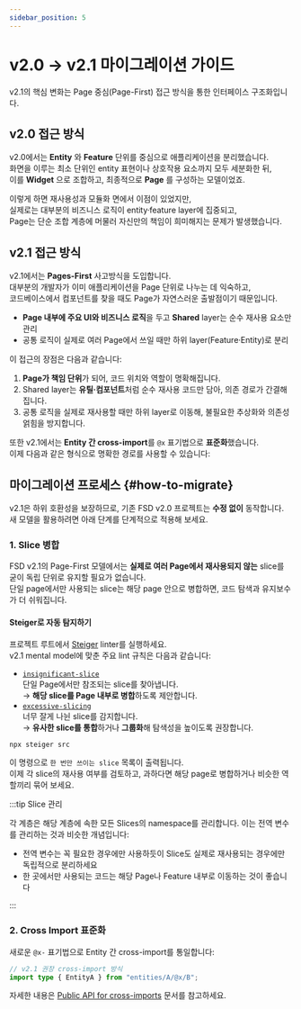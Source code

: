 ```yaml
---
sidebar_position: 5
---
```


# v2.0 -> v2.1 마이그레이션 가이드

v2.1의 핵심 변화는 Page 중심(Page-First) 접근 방식을 통한 인터페이스 구조화입니다.

## v2.0 접근 방식

v2.0에서는 **Entity** 와 **Feature** 단위를 중심으로 애플리케이션을 분리했습니다.  
화면을 이루는 최소 단위인 entity 표현이나 상호작용 요소까지 모두 세분화한 뒤,<br/>
이를 **Widget** 으로 조합하고, 최종적으로 **Page** 를 구성하는 모델이었죠.  

이렇게 하면 재사용성과 모듈화 면에서 이점이 있었지만,<br/>
실제로는 대부분의 비즈니스 로직이 entity·feature layer에 집중되고,<br/> 
Page는 단순 조합 계층에 머물러 자신만의 책임이 희미해지는 문제가 발생했습니다.

## v2.1 접근 방식

v2.1에서는 **Pages-First** 사고방식을 도입합니다.  
대부분의 개발자가 이미 애플리케이션을 Page 단위로 나누는 데 익숙하고,<br/>
코드베이스에서 컴포넌트를 찾을 때도 Page가 자연스러운 출발점이기 때문입니다.  

- **Page 내부에 주요 UI와 비즈니스 로직**을 두고 **Shared** layer는 순수 재사용 요소만 관리  
- 공통 로직이 실제로 여러 Page에서 쓰일 때만 하위 layer(Feature·Entity)로 분리  

이 접근의 장점은 다음과 같습니다:

1. **Page가 책임 단위**가 되어, 코드 위치와 역할이 명확해집니다.  
2. Shared layer는 **유틸·컴포넌트**처럼 순수 재사용 코드만 담아, 의존 경로가 간결해집니다.  
3. 공통 로직을 실제로 재사용할 때만 하위 layer로 이동해, 불필요한 추상화와 의존성 얽힘을 방지합니다.

또한 v2.1에서는 **Entity 간 cross-import**를 `@x` 표기법으로 **표준화**했습니다.  
이제 다음과 같은 형식으로 명확한 경로를 사용할 수 있습니다:


## 마이그레이션 프로세스 {#how-to-migrate}

v2.1은 하위 호환성을 보장하므로, 기존 FSD v2.0 프로젝트는 **수정 없이** 동작합니다.  
새 모델을 활용하려면 아래 단계를 단계적으로 적용해 보세요.

### 1. Slice 병합

FSD v2.1의 Page-First 모델에서는 **실제로 여러 Page에서 재사용되지 않는** slice를 굳이 독립 단위로 유지할 필요가 없습니다.  
단일 page에서만 사용되는 slice는 해당 page 안으로 병합하면, 코드 탐색과 유지보수가 더 쉬워집니다.

#### Steiger로 자동 탐지하기

프로젝트 루트에서 [Steiger][steiger] linter를 실행하세요.<br/>
v2.1 mental model에 맞춘 주요 lint 규칙은 다음과 같습니다:

- [`insignificant-slice`][insignificant-slice]  
  단일 Page에서만 참조되는 slice를 찾아냅니다.  
  → **해당 slice를 Page 내부로 병합**하도록 제안합니다.  
- [`excessive-slicing`][excessive-slicing]  
  너무 잘게 나뉜 slice를 감지합니다.  
  → **유사한 slice를 통합**하거나 **그룹화**해 탐색성을 높이도록 권장합니다.  

```bash
npx steiger src
```

이 명령으로 `한 번만 쓰이는 slice` 목록이 출력됩니다.<br/>
이제 각 slice의 재사용 여부를 검토하고, 과하다면 해당 page로 병합하거나 비슷한 역할끼리 묶어 보세요.

:::tip Slice 관리

각 계층은 해당 계층에 속한 모든 Slices의 namespace를 관리합니다. 이는 전역 변수를 관리하는 것과 비슷한 개념입니다:

- 전역 변수는 꼭 필요한 경우에만 사용하듯이 Slice도 실제로 재사용되는 경우에만 독립적으로 분리하세요
- 한 곳에서만 사용되는 코드는 해당 Page나 Feature 내부로 이동하는 것이 좋습니다

:::

### 2. Cross Import 표준화

새로운 `@x-` 표기법으로 Entity 간 cross-import를 통일합니다:

```ts title="entities/B/some/file.ts"
// v2.1 권장 cross-import 방식
import type { EntityA } from "entities/A/@x/B";
```

자세한 내용은 [Public API for cross-imports][public-api-for-cross-imports] 문서를 참고하세요.

[insignificant-slice]: https://github.com/feature-sliced/steiger/tree/master/packages/steiger-plugin-fsd/src/insignificant-slice
[steiger]: https://github.com/feature-sliced/steiger
[excessive-slicing]: https://github.com/feature-sliced/steiger/tree/master/packages/steiger-plugin-fsd/src/excessive-slicing
[public-api-for-cross-imports]: /docs/reference/public-api#public-api-for-cross-imports


